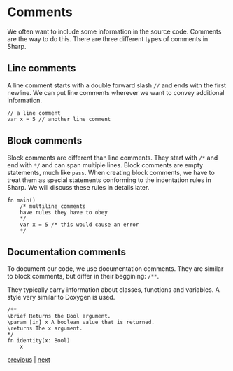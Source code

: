 # Comments
We often want to include some information in the source code. Comments are the way to do this.
There are three different types of comments in Sharp.

## Line comments
A line comment starts with a double forward slash `//` and ends with the first newline.
We can put line comments wherever we want to convey additional information.
```
// a line comment
var x = 5 // another line comment
```

## Block comments
Block comments are different than line comments. They start with `/*` and end with `*/` and can span multiple lines.
Block comments are empty statements, much like `pass`.
When creating block comments, we have to treat them as special statements conforming to the indentation rules in Sharp.
We will discuss these rules in details later.

```
fn main()
	/* multiline comments
	have rules they have to obey
	*/
	var x = 5 /* this would cause an error
	*/
```

## Documentation comments
To document our code, we use documentation comments. They are similar to block comments, but differ in their beggining: `/**`.

They typically carry information about classes, functions and variables. A style very similar to Doxygen is used.
```
/**
\brief Returns the Bool argument.
\param [in] x A boolean value that is returned.
\returns The x argument.
*/
fn identity(x: Bool)
	x
```

[previous](02.03.primitive_types.md) | [next](02.05.if.md)

